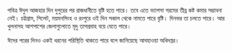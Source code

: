 পবিত্র ঈদুল আজহার দিন দুপুরের পর রাজধানীতে বৃষ্টি হতে পারে। তবে এতে ভ্যাপসা গরমের তীব্র কষ্ট কমার সম্ভাবনা নেই। চট্টগ্রাম, সিলেট, ময়মনসিংহ ও রংপুরে ওই দিন সকাল থেকে নামতে পারে বৃষ্টি। দিনভর তা চলতে পারে। আর খুলনাসহ আশপাশের জেলাগুলোতে মৃদু তাপপ্রবাহ বয়ে যেতে পারে।

ঈদের পরের দিনও একই ধরনের পরিস্থিতি থাকতে পারে বলে জানিয়েছে আবহাওয়া অধিদপ্তর।
